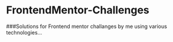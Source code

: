 # FrontendMentor-Challenges
###Solutions for Frontend mentor challanges by me using various technologies...
